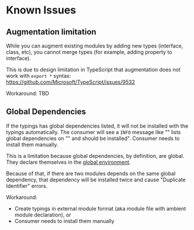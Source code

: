 # Known Issues

## Augmentation limitation

While you can augment existing modules by adding new types (interface, class, etc),
you cannot merge types (for example, adding property to interface).

This is due to design limitation in TypeScript that augmentation does not work with `export *` syntax:
<https://github.com/Microsoft/TypeScript/issues/9532>

Workaround: TBD

## Global Dependencies

If the typings has global dependencies listed, it will not be installed with the typings automatically.
The consumer will see a `INFO` message like "<typings>" lists global dependencies on "<xyz typings>" and should be installed".
Consumer needs to install them manually.

This is a limitation because global dependencies, by definition, are global. They declare themselves in the [global environment](http://www.ecma-international.org/ecma-262/7.0/index.html#sec-lexical-environments).

Because of that, if there are two modules depends on the same global dependency, that dependency will be installed twice and cause "Duplicate Identifier" errors.

Workaround:
- Create typings in external module format (aka module file with ambient module declaration), or
- Consumer needs to install them manually
